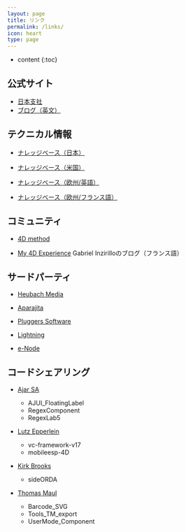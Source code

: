 ```yaml
---
layout: page
title: リンク
permalink: /links/
icon: heart
type: page
---
```


* content
{:toc}

## 公式サイト

* [日本支社](https://jp.4d.com/)
* [ブログ（英文）](https://blog.4d.com/)

## テクニカル情報

* [ナレッジベース（日本）](http://kb.4d-japan.com/)

* [ナレッジベース（米国）](https://kb.4d.com/)

* [ナレッジベース（欧州/英語）](https://taow.4d.com/Tech-Tips/tipsList.en.html/)

* [ナレッジベース（欧州/フランス語）](https://taow.4d.com/Tech-Tips/tipsList.fr.html/)

## コミュニティ

* [4D method](https://4dmethod.com/)

* [ My 4D Experience](https://my4dexperience.home.blog) Gabriel Inzirilloのブログ（フランス語）

## サードパーティ

* [Heubach Media](https://www.hmplugins.com/)

* [Aparajita](https://aparajita.com/)

* [Pluggers Software](https://www.pluggers.nl/)

* [Lightning](http://www.grahamlangley.co.uk/)

* [e-Node](http://www.e-node.net/)

## コードシェアリング

* [Ajar SA](https://github.com/AJARProject)

   * AJUI_FloatingLabel
   * RegexComponent
   * RegexLab5
  
* [Lutz Epperlein](https://github.com/elutz)

   * vc-framework-v17
   * mobileesp-4D

* [Kirk Brooks](https://github.com/KirkBrooks)

    * sideORDA
    
* [Thomas Maul](https://github.com/ThomasMaul)

    * Barcode_SVG
    * Tools_TM_export
    * UserMode_Component
